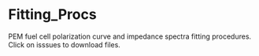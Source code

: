 # Fitting_Procs
PEM fuel cell polarization curve and impedance spectra fitting procedures. Click on isssues to download files.

